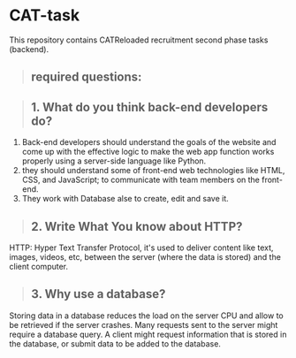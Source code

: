 # CAT-task
This repository contains CATReloaded recruitment second phase tasks (backend).

> ## required questions:

> ## 1. What do you think back-end developers do?

  1. Back-end developers should understand the goals of the website and come up with the effective logic to make the web app function works properly using a server-side language like Python.<br/>
  2. they should understand some of front-end web technologies like HTML, CSS, and JavaScript; to communicate with team members on the front-end.<br/>
  2. They work with Database alse to create, edit and save it.<br/>

> ## 2. Write What You know about HTTP?

  HTTP: Hyper Text Transfer Protocol, it's used to deliver content like text, images, videos, etc, between the server (where the data is stored) and the client computer.

> ## 3. Why use a database?

  Storing data in a database reduces the load on the server CPU and allow to be retrieved if the server crashes.
  Many requests sent to the server might require a database query. A client might request information that is stored in the database, or submit data to be added to the database. 
